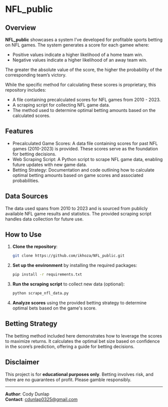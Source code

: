 # NFL_public

## Overview
**NFL_public** showcases a system I’ve developed for profitable sports betting on NFL games. The system generates a score for each gamee where:
- Positive values indicate a higher likelihood of a home team win.
- Negative values indicate a higher likelihood of an away team win.

The greater the absolute value of the score, the higher the probability of the corresponding team’s victory. 

While the specific method for calculating these scores is proprietary, this repository includes:
- A file containing precalculated scores for NFL games from 2010 - 2023.
- A scraping script for collecting NFL game data.
- The method used to determine optimal betting amounts based on the calculated scores.

## Features
- Precalculated Game Scores: A data file containing scores for past NFL games (2010-2023) is provided. These scores serve as the foundation for betting decisions.
- Web Scraping Script: A Python script to scrape NFL game data, enabling future updates with new game data.
- Betting Strategy: Documentation and code outlining how to calculate optimal betting amounts based on game scores and associated probabilities.

## Data Sources
The data used spans from 2010 to 2023 and is sourced from publicly available NFL game results and statistics. The provided scraping script handles data collection for future use.

## How to Use
1. **Clone the repository**:
   ```bash
   git clone https://github.com/ikhoza/NFL_public.git
   ```
2. **Set up the environment** by installing the required packages:
   ```bash
   pip install -r requirements.txt
   ```
3. **Run the scraping script** to collect new data (optional):
   ```bash
   python scrape_nfl_data.py
   ```
4. **Analyze scores** using the provided betting strategy to determine optimal bets based on the game's score.

## Betting Strategy
The betting method included here demonstrates how to leverage the scores to maximize returns. It calculates the optimal bet size based on confidence in the score’s prediction, offering a guide for betting decisions.

## Disclaimer
This project is for **educational purposes only**. Betting involves risk, and there are no guarantees of profit. Please gamble responsibly.

---

**Author**: Cody Dunlap  
**Contact**: cdunlap0325@gmail.com